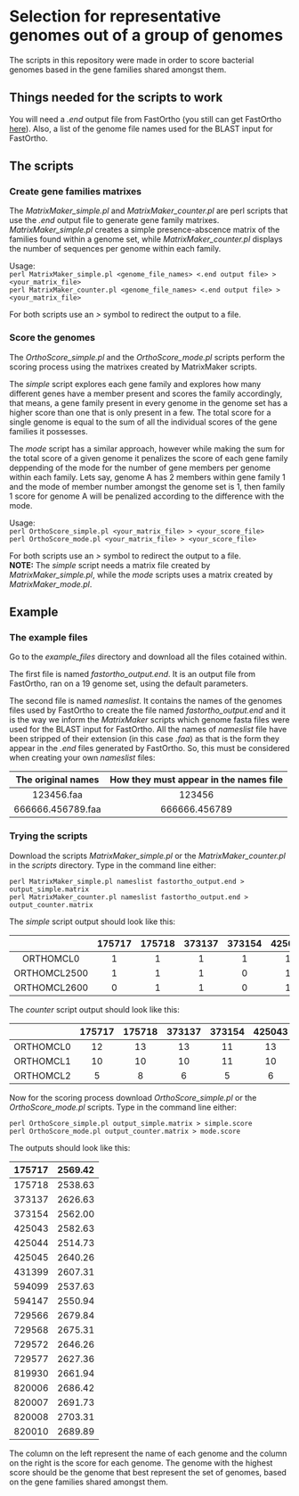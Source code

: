 # Selection for representative genomes out of a group of genomes  
The scripts in this repository were made in order to score bacterial genomes based in the gene families shared amongst them.  

## Things needed for the scripts to work
You will need a *.end* output file from FastOrtho (you still can get FastOrtho [here](https://github.com/olsonanl/FastOrtho)). Also, a list of the genome file names used for the BLAST input for FastOrtho.

## The scripts
### Create gene families matrixes
The *MatrixMaker_simple.pl* and *MatrixMaker_counter.pl* are perl scripts that use the *.end* output file to generate gene family matrixes. *MatrixMaker_simple.pl* creates a simple presence-abscence matrix of the families found within a genome set, while *MatrixMaker_counter.pl* displays the number of sequences per genome within each family.  
 
Usage:    
`perl MatrixMaker_simple.pl <genome_file_names> <.end output file> > <your_matrix_file>`  
`perl MatrixMaker_counter.pl <genome_file_names> <.end output file> > <your_matrix_file>`  
  
For both scripts use an *>* symbol to redirect the output to a file.

### Score the genomes
The *OrthoScore_simple.pl* and the *OrthoScore_mode.pl* scripts perform the scoring process using the matrixes created by MatrixMaker scripts. 

The *simple* script explores each gene family and explores how many different genes have a member present and scores the family accordingly, that means, a gene family present in every genome in the genome set has a higher score than one that is only present in a few. The total score for a single genome is equal to the sum of all the individual scores of the gene families it possesses.

The *mode* script has a similar approach, however while making the sum for the total score of a given genome it penalizes the score of each gene family deppending of the mode for the number of gene members per genome within each family. Lets say, genome A has 2 members within gene family 1 and the mode of member number amongst the genome set is 1, then family 1 score for genome A will be penalized according to the difference with the mode. 

Usage:    
`perl OrthoScore_simple.pl <your_matrix_file> > <your_score_file>`  
`perl OrthoScore_mode.pl <your_matrix_file> > <your_score_file>`  
  
For both scripts use an *>* symbol to redirect the output to a file.    
**NOTE:** The *simple* script needs a matrix file created by *MatrixMaker_simple.pl*, while the *mode* scripts uses a matrix created by *MatrixMaker_mode.pl*.  

## Example
### The example files
Go to the *example_files* directory and download all the files cotained within.

The first file is named *fastortho_output.end*. It is an output file from FastOrtho, ran on a 19 genome set, using the default parameters.

The second file is named *nameslist*. It contains the names of the genomes files used by FastOrtho to create the file named *fastortho_output.end* and it is the way we inform the *MatrixMaker* scripts which genome fasta files were used for the BLAST input for FastOrtho. All the names of *nameslist* file have been stripped of their extension (in this case *.faa*) as that is the form they appear in the *.end* files generated by FastOrtho. So, this must be considered when creating your own *nameslist* files:

| The original names | How they must appear in the names file |
|:------------------:|:--------------------------------------:|
|     123456.faa     |                 123456                 |
|  666666.456789.faa |              666666.456789             |

### Trying the scripts
Download the scripts *MatrixMaker_simple.pl* or the *MatrixMaker_counter.pl* in the *scripts* directory. Type in the command line either:

`perl MatrixMaker_simple.pl nameslist fastortho_output.end > output_simple.matrix`  
`perl MatrixMaker_counter.pl nameslist fastortho_output.end > output_counter.matrix`

The *simple* script output should look like this:

|              | 175717 | 175718 | 373137 | 373154 | 425043 |
|:------------:|:------:|:------:|:------:|:------:|:------:|
|   ORTHOMCL0  |    1   |    1   |    1   |    1   |    1   |
| ORTHOMCL2500 |    1   |    1   |    1   |    0   |    1   |
| ORTHOMCL2600 |    0   |    1   |    1   |    0   |    1   |

The *counter* script output should look like this:

|           | 175717 | 175718 | 373137 | 373154 | 425043 |
|:---------:|:------:|:------:|:------:|:------:|:------:|
| ORTHOMCL0 |   12   |   13   |   13   |   11   |   13   |
| ORTHOMCL1 |   10   |   10   |   10   |   11   |   10   |
| ORTHOMCL2 |    5   |    8   |    6   |    5   |    6   |

Now for the scoring process download *OrthoScore_simple.pl* or the *OrthoScore_mode.pl* scripts. Type in the command line either:

`perl OrthoScore_simple.pl output_simple.matrix > simple.score`  
`perl OrthoScore_mode.pl output_counter.matrix > mode.score`

The outputs should look like this:

| 175717 | 2569.42 |
|--------|---------|
| 175718 | 2538.63 |
| 373137 | 2626.63 |
| 373154 | 2562.00 |
| 425043 | 2582.63 |
| 425044 | 2514.73 |
| 425045 | 2640.26 |
| 431399 | 2607.31 |
| 594099 | 2537.63 |
| 594147 | 2550.94 |
| 729566 | 2679.84 |
| 729568 | 2675.31 |
| 729572 | 2646.26 |
| 729577 | 2627.36 |
| 819930 | 2661.94 |
| 820006 | 2686.42 |
| 820007 | 2691.73 |
| 820008 | 2703.31 |
| 820010 | 2689.89 |

The column on the left represent the name of each genome and the column on the right is the score for each genome. The genome with the highest score should be the genome that best represent the set of genomes, based on the gene families shared amongst them.

